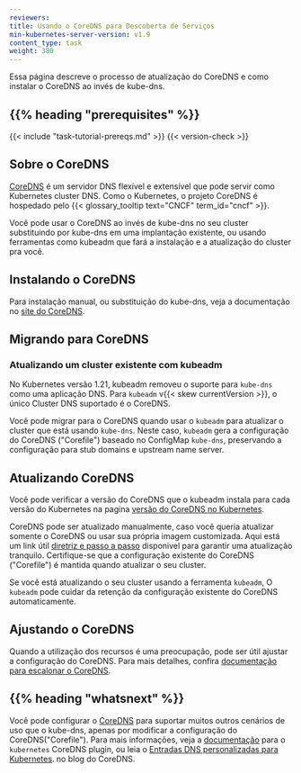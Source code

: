 ```yaml
---
reviewers:
title: Usando o CoreDNS para Descoberta de Serviços
min-kubernetes-server-version: v1.9
content_type: task
weight: 380
---
```


<!-- overview -->
Essa página descreve o processo de atualização do CoreDNS e como instalar o CoreDNS ao invés de kube-dns.


## {{% heading "prerequisites" %}}

{{< include "task-tutorial-prereqs.md" >}} {{< version-check >}}


<!-- steps -->

## Sobre o CoreDNS

[CoreDNS](https://coredns.io) é um servidor DNS flexível e extensível
que pode servir como Kubernetes cluster DNS.
Como o Kubernetes, o projeto CoreDNS é hospedado pelo
{{< glossary_tooltip text="CNCF" term_id="cncf" >}}.

Você pode usar o CoreDNS ao invés de kube-dns no seu cluster substituindo por
kube-dns em uma implantação existente, ou usando ferramentas como kubeadm
que fará a instalação e a atualização do cluster pra você.

## Instalando o CoreDNS

Para instalação manual, ou substituição do kube-dns, veja a documentação no 
[site do CoreDNS](https://coredns.io/manual/installation/).

## Migrando para CoreDNS

### Atualizando um cluster existente com kubeadm

No Kubernetes versão 1.21, kubeadm removeu o suporte para  `kube-dns` como uma aplicação DNS.
Para `kubeadm` v{{< skew currentVersion >}}, o único Cluster DNS suportado é o CoreDNS.

Você pode migrar para o CoreDNS quando usar o  `kubeadm` para atualizar o cluster que está usando 
`kube-dns`. Neste caso, `kubeadm` gera a configuração do CoreDNS
("Corefile") baseado no ConfigMap `kube-dns`, preservando a configuração para 
stub domains e upstream name server.

## Atualizando CoreDNS

Você pode verificar a versão do CoreDNS que o kubeadm instala para cada versão do Kubernetes na pagina 
[versão do CoreDNS no Kubernetes](https://github.com/coredns/deployment/blob/master/kubernetes/CoreDNS-k8s_version.md).

CoreDNS pode ser atualizado manualmente, caso você queria atualizar somente o CoreDNS
ou usar sua própria imagem customizada.
Aqui está um link útil [diretriz e passo a passo](https://github.com/coredns/deployment/blob/master/kubernetes/Upgrading_CoreDNS.md)
disponivel para garantir uma atualização tranquilo.
Certifique-se que a configuração existente do CoreDNS ("Corefile") é mantida quando atualizar o seu cluster.

Se você está atualizando o seu cluster usando a ferramenta `kubeadm`, O `kubeadm`
pode cuidar da retenção da configuração existente do CoreDNS automaticamente.


## Ajustando o CoreDNS

Quando a utilização dos recursos é uma preocupação, pode ser útil ajustar a configuração do CoreDNS. Para mais detalhes, confira [documentação para escalonar o CoreDNS](https://github.com/coredns/deployment/blob/master/kubernetes/Scaling_CoreDNS.md).

## {{% heading "whatsnext" %}}

Você pode configurar o [CoreDNS](https://coredns.io) para suportar muitos outros cenários de uso que o
kube-dns, apenas por modificar a configuração do CoreDNS("Corefile").
Para mais informações, veja a [documentação](https://coredns.io/plugins/kubernetes/)
para o `kubernetes` CoreDNS plugin, ou leia o 
[Entradas DNS personalizadas para Kubernetes](https://coredns.io/2017/05/08/custom-dns-entries-for-kubernetes/).
no blog do CoreDNS.

